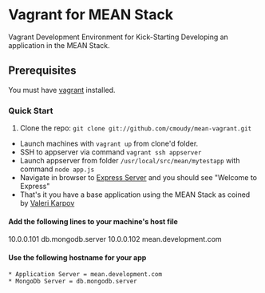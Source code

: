 Vagrant for MEAN Stack
======================

Vagrant Development Environment for Kick-Starting Developing an application in the MEAN Stack.

## Prerequisites
  You must have [vagrant](http://www.vagrantup.com/) installed.

### Quick Start
1. Clone the repo: `git clone git://github.com/cmoudy/mean-vagrant.git`
* Launch machines with `vagrant up` from clone'd folder.
* SSH to appserver via command `vagrant ssh appserver`
* Launch appserver from folder `/usr/local/src/mean/mytestapp` with command `node app.js`
* Navigate in browser to [Express Server](http://192.168.1.12:3000/) and you should see "Welcome to Express"
* That's it you have a base application using the MEAN Stack as coined by [Valeri Karpov](http://blog.mongodb.org/post/49262866911/the-mean-stack-mongodb-expressjs-angularjs-and)

#### Add the following lines to your machine's host file

10.0.0.101 db.mongodb.server
10.0.0.102 mean.development.com

#### Use the following hostname for your app
    * Application Server = mean.development.com
    * MongoDb Server = db.mongodb.server

